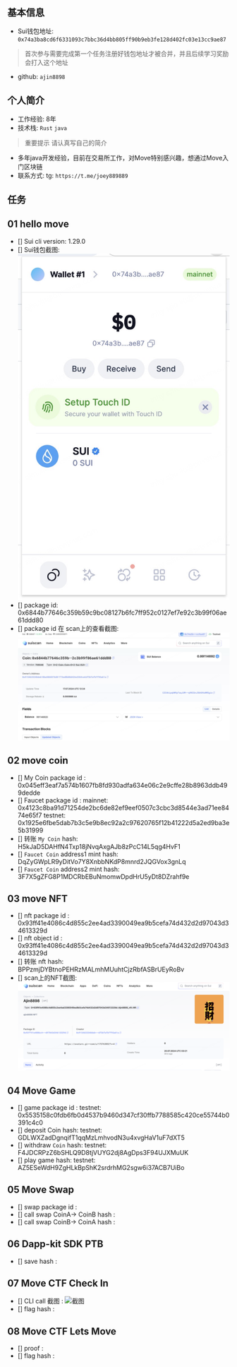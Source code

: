 ## 基本信息
- Sui钱包地址: `0x74a3ba8cd6f6331093c7bbc36d4bb805ff90b9eb3fe128d402fc03e13cc9ae87`
> 首次参与需要完成第一个任务注册好钱包地址才被合并，并且后续学习奖励会打入这个地址
- github: `ajin8898`

## 个人简介
- 工作经验: 8年
- 技术栈: `Rust` `java`
> 重要提示 请认真写自己的简介
- 多年java开发经验，目前在交易所工作，对Move特别感兴趣，想通过Move入门区块链
- 联系方式: tg: `https://t.me/joey889889` 

## 任务

##   01 hello move  
- [] Sui cli version: 1.29.0
- [] Sui钱包截图: ![Sui钱包截图](./images/task01.jpg)
- [] package id: 0x6844b77646c359b59c9bc08127b6fc7ff952c0127ef7e92c3b99f06ae61ddd80
- [] package id 在 scan上的查看截图:![Scan截图](./images/task01-1.png)

##   02 move coin
- [] My Coin package id : 0x045eff3eaf7a574b1607fb8fd930adfa634e06c2e9cffe28b8963ddb499dedde
- [] Faucet package id : 
mainnet: 0x4123c8ba91d71254de2bc6de82ef9eef0507c3cbc3d8544e3ad71ee8474e65f7 
testnet: 0x1925e6fbe5dab7b3c5e9b8ec92a2c97620765f12b41222d5a2ed9ba3e5b31999
- [] 转账 `My Coin` hash: H5kJaD5DAHfN4Txp18jNvqAxgAJb8zPcC14L5qg4HvF1
- [] `Faucet Coin` address1 mint hash: DqZyGWpLR9yDitVo7Y8XnbbNKdP8mnrd2JQGVox3gnLq
- [] `Faucet Coin` address2 mint hash: 3F7X5gZFG8P1MDCRbEBuNmomwDpdHrU5yDt8DZrahf9e

##   03 move NFT
- [] nft package id : 0x93ff41e4086c4d855c2ee4ad3390049ea9b5cefa74d432d2d97043d34613329d
- [] nft object id : 0x93ff41e4086c4d855c2ee4ad3390049ea9b5cefa74d432d2d97043d34613329d
- [] 转账 nft  hash: BPPzmjDYBtnoPEHRzMALmhMUuhtCjzRbfASBrUEyRoBv
- [] scan上的NFT截图:![Scan截图](./images/task03.png)

##   04 Move Game
- [] game package id : testnet: 0x5535158c0fdb6fb0d4537b9460d347cf30ffb7788585c420ce55744b0391c4c0
- [] deposit Coin hash: testnet: GDLWXZadDgnqifT1qqMzLmhvodN3u4xvgHaV1uF7dXT5
- [] withdraw `Coin` hash: testnet: F4JDCRPzZ6bSHLQ9D8tjVUYG2dj8AgDps3F94UJXMuUK
- [] play game hash: testnet: AZ5ESeWdH9ZgHLkBpShK2srdrhMG2sgw6i37ACB7UiBo

##   05 Move Swap
- [] swap package id :
- [] call swap CoinA-> CoinB  hash :
- [] call swap CoinB-> CoinA  hash :

##   06 Dapp-kit SDK PTB
- [] save hash :

##   07 Move CTF Check In
- [] CLI call 截图 : ![截图](./images/你的图片地址)
- [] flag hash :

##   08 Move CTF Lets Move
- [] proof : 
- [] flag hash :
